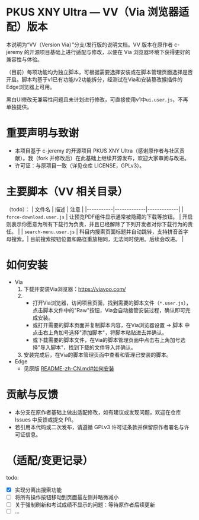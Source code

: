 # PKUS XNY Ultra — VV（Via 浏览器适配）版本

本说明为“VV（Version Via）”分支/发行版的说明文档。VV 版本在原作者 c-jeremy 的开源项目基础上进行适配与修改，以便在 Via 浏览器环境下获得更好的兼容性与体验。

（目前）每项功能均为独立脚本，可根据需要选择安装或在脚本管理页面选择是否开启。脚本均基于v1已有功能/v2功能拆分，经测试在Via和安装篡改猴插件的Edge浏览器上可用。

黑白UI修改无兼容性问题且未计划进行修改，可直接使用v1中`ui.user.js`，不再单独提供。

# 重要声明与致谢
- 本项目基于 c-jeremy 的开源项目 PKUS XNY Ultra（感谢原作者与社区贡献）。我（fork 并修改后）在此基础上继续开源发布，欢迎大家审阅与改进。
- 许可证：与原项目一致（详见仓库 LICENSE，GPLv3）。

# 主要脚本（VV 相关目录）
（todo）：
| 文件名 | 描述 | 注意 |
|-----------|-------------|-------------|
| `force-download.user.js` | 让预览PDF组件显示通常被隐藏的下载等按钮。 | 开启则表示你愿意为所有下载行为负责，并且已经解除了下列开发者对你下载行为的责任。 |
| `search-menu.user.js` | 科目内搜索页面标题并自动跳转，支持拼音首字母搜索。| 目前搜索按钮位置和路径重放相同，无法同时使用。后续会改进。 |


# 如何安装
- Via
  1. 下载并安装Via浏览器：https://viayoo.com/
  2. - 打开Via浏览器，访问项目页面，找到需要的脚本文件（`*.user.js`），点击脚本文件中的"Raw"按钮，Via会自动接管安装过程，确认即可完成安装。
     - 或打开需要的脚本页面并复制脚本内容，在Via浏览器设置 -> 脚本 中点击右上角加号选择"添加脚本"，将脚本粘贴进去并确认。
     - 或下载需要的脚本文件，在Via的脚本管理页面中点击右上角加号选择"导入脚本"，找到下载的文件导入并确认。
  3. 安装完成后，在Via的脚本管理页面中查看和管理已安装的脚本。
- Edge
  - 见原版 [README-zh-CN.md#如何安装](./README-zh-CN.md#如何安装)  

# 贡献与反馈
- 本分支在原作者基础上做出适配修改，如有建议或发现问题，欢迎在仓库 Issues 中反馈或提交 PR。
- 若引用本代码或二次发布，请遵循 GPLv3 许可证条款并保留原作者署名与许可证信息。

# （适配/变更记录）
todo:
- [x] 实现分离出搜索功能
- [ ] 将所有操作按钮移动到页面最左侧并略微减小
- [ ] 关于强制刷新和考试成绩不显示的问题：等待原作者后续更新
- [ ] ...
